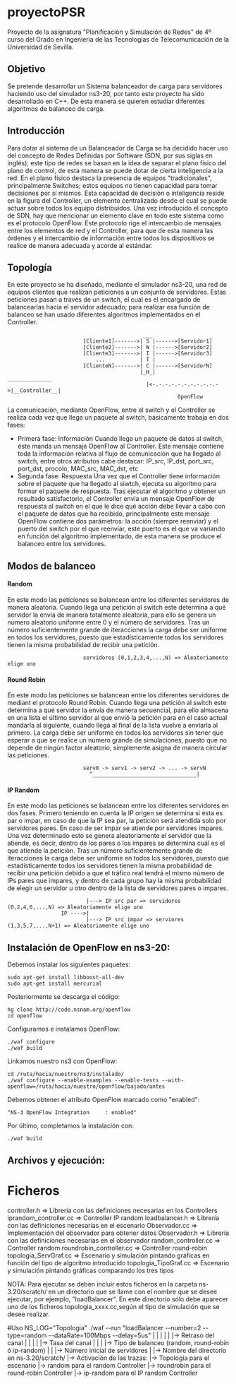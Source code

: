 # proyectoPSR
Proyecto de la asignatura "Planificación y Simulación de Redes" de 4º curso del Grado en Ingeniería de las Tecnologías de Telecomunicación de la Universidad de Sevilla. 

## Objetivo
Se pretende desarrollar un Sistema balanceador de carga para servidores haciendo uso del simulador ns3-20, por tanto este proyecto ha sido desarrollado en C++. De esta manera se quieren estudiar diferentes algoritmos de balanceo de carga.

## Introducción
Para dotar al sistema de un Balanceador de Carga se ha decidido hacer uso del concepto de Redes Definidas por Software (SDN, por sus siglas en inglés); este tipo de redes se basan en la idea de separar el plano físico del plano de control, de esta manera se puede dotar de cierta inteligencia a la red. 
En el plano físico destaca la presencia de equipos "tradicionales", principalmente Switches; estos equipos no tienen capacidad para tomar decisiones por sí mismos. Esta capacidad de decisión o inteligencia reside en la figura del Controller, un elemento centralizado desde el cual se puede actuar sobre todos los equipo distribuidos. Una vez introducido el concepto de SDN, hay que mencionar un elemento clave en todo este sistema como es el protocolo OpenFlow. Este protocolo rige el intercambio de mensajes entre los elementos de red y el Controller, para que de esta manera las órdenes y el intercambio de información entre todos los dispositivos se realice de manera adecuada y acorde al estándar.

## Topología
En este proyecto se ha diseñado, mediante el simulador ns3-20, una red de equipos clientes que realizan peticiones a un conjunto de servidores. Estas peticiones pasan a través de un switch, el cual es el encargado de balancearlas hacia el servidor adecuado; para realizar esa función de balanceo se han usado diferentes algoritmos implementados en el Controller.

                                               ___
                            [Cliente1]------->| S |------>[Servidor1]
                            [Cliente2]------->| W |------>[Servidor2]
                            [Cliente3]------->| I |------>[Servidor3]
                                ...           | T |
                            [ClienteN]------->| C |------>[ServidorN]
                                              |_H_|                      ______________
                                                |<-.-.-.-.-.-.-.-.-.-.->|__Controller__|
                                                          OpenFlow

La comunicación, mediante OpenFlow, entre el switch y el Controller se realiza cada vez que llega un paquete al switch, básicamente trabaja en dos fases:
- Primera fase: Información
  Cuando llega un paquete de datos al switch, éste manda un mensaje OpenFlow al Controller. Este mensaje contiene toda la información relativa al flujo de comunicación que ha llegado al switch, entre otros atributos cabe destacar: IP_src, IP_dst, port_src, port_dst, procolo, MAC_src, MAC_dst, etc
- Segunda fase: Respuesta
  Una vez que el Controller tiene información sobre el paquete que ha llegado al siwtch, ejecuta su algoritmo para formar el paquete de respuesta. Tras ejecutar el algoritmo y obtener un resultado satisfactorio, el Controller envía un mensaje OpenFlow de respuesta al switch en el que le dice qué acción debe llevar a cabo con el paquete de datos que ha recibido, principalmente este mensaje OpenFlow contiene dos parámetros: la acción (siempre reenviar) y el puerto del switch por el que reenviar, este puerto es el que va variando en función del algoritmo implementado, de esta manera se produce el balanceo entre los servidores.

## Modos de balanceo                                                    
#### Random
En este modo las peticiones se balancean entre los diferentes servidores de manera aleatoria. Cuando llega una petición al switch este determina a qué servidor la envía de manera totalmente aleatoria, para ello se genera un número aleatorio uniforme entre 0 y el número de servidores.
Tras un número suficientemente grande de iteracciones la carga debe ser uniforme en todos los servidores, puesto que estadísticamente todos los servidores tienen la misma probabilidad de recibir una petición.

                            servidores (0,1,2,3,4,...,N) => Aleatoriamente elige uno

#### Round Robin
En este modo las peticiones se balancean entre los diferentes servidores de mediant el protocolo Round Robin. Cuando llega una petición al switch este determina a qué servidor la envía de manera secuencial, para ello almacena en una lista el último servidor al que envió la petición para en el caso actual mandarla al siguiente, cuando llega al final de la lista vuelve a enviarla al primero.
La carga debe ser uniforme en todos los servidores sin tener que esperar a que se realice un número grande de simulaciones, puesto que no depende de ningún factor aleatorio, simplemente asigna de manera circular las peticiones.

                            serv0 -> serv1 -> serv2 -> ... -> servN
                              ^_________________________________|

#### IP Random
En este modo las peticiones se balancean entre los diferentes servidores en dos fases. Primero teniendo en cuenta la IP origen se determina si ésta es par o impar, en caso de que la IP sea par, la petición será atendida solo por servidores pares. En caso de ser impar se atiende por servidores impares. Una vez determinado esto se genera aleatoriamente el servidor que la atiende, es decir, dentro de los pares o los impares se determina cuál es el que atiende la petición.
Tras un número suficientemente grande de iteracciones la carga debe ser uniforme en todos los servidores, puesto que estadísticamente todos los servidores tienen la misma probabilidad de recibir una petición debido a que el tráfico real tendrá el mismo número de IPs pares que impares, y dentro de cada grupo hay la misma probabilidad de elegir un servidor u otro dentro de la lista de servidores pares o impares.

                             |---> IP src par => servidores (0,2,4,6,...,N) => Aleatoriamente elige uno
                     IP ---->|
                             |---> IP src impar => serviores (1,3,5,7,...,N+1) => Aleatoriamente elige uno

## Instalación de OpenFlow en ns3-20:
Debemos instalar los siguientes paquetes:

    sudo apt-get install libboost-all-dev
    sudo apt-get install mercurial

Posteriormente se descarga el código:

    hg clone http://code.nsnam.org/openflow
    cd openflow

Configuramos e instalamos OpenFlow:

    ./waf configure
    ./waf build

Linkamos nuestro ns3 con OpenFlow:

    cd /ruta/hacia/nuestro/ns3/instalado/
    ./waf configure --enable-examples --enable-tests --with-openflow=/ruta/hacia/nuestro/openflow/bajado/antes

Debemos obtener el atributo OpenFlow marcado como "enabled":

    "NS-3 OpenFlow Integration     : enabled"

Por último, completamos la instalación con:

    ./waf build

## Archivos y ejecución:
# Ficheros
controller.h => Librería con las definiciones necesarias en los Controllers
iprandom_controller.cc  => Controller IP random
loadbalancer.h => Librería con las definiciones necesarias en el escenario
Observador.cc => Implementación del observador para obtener datos
Observador.h  => Librería con las definiciones necesarias en el observador
random_controller.cc => Controller random
roundrobin_controller.cc => Controller round-robin
topologia_ServGraf.cc => Escenario y simulación pintando gráficas en función del tipo de algoritmo introducido
topologia_TipoGraf.cc => Escenario y simulación pintando gráficas comparando los tres tipos

NOTA: Para ejecutar se deben incluir estos ficheros en la carpeta ns-3.20/scratch/ en un directorio que se llame con el nombre que se desee ejecutar, por ejemplo, "loadBalancer". En este directorio sólo debe aparecer uno de los ficheros topologia_xxxx.cc,según el tipo de simulación que se desee realizar.

#Uso
NS_LOG="Topologia" ./waf --run "loadBalancer --number=2 --type=random --dataRate=100Mbps --delay=5us"
        |                          |            |            |                  |              |-> Retraso del canal
        |                          |            |            |                  |-> Tasa del canal
        |                          |            |            |-> Tipo de balanceo (random, round-robin ó ip-random)
        |                          |            |-> Número inicial de servidores
        |                          |-> Nombre del directorio en ns-3.20/scratch/
        |-> Activación de las trazas:
                  |-> Topologia para el escenario
                  |-> random para el random Controller
                  |-> roundrobin para el round-robin Controller
                  |-> ip-random para el IP random Controller
